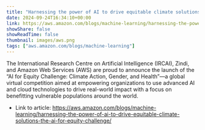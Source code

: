 ```yaml
---
title: "Harnessing the power of AI to drive equitable climate solutions: The AI for Equity Challenge"
date: 2024-09-24T16:34:10+00:00
link: https://aws.amazon.com/blogs/machine-learning/harnessing-the-power-of-ai-to-drive-equitable-climate-solutions-the-ai-for-equity-challenge/
showShare: false
showReadTime: false
thumbnail: images/aws.png
tags: ["aws.amazon.com/blogs/machine-learning"]
---
```

The International Research Centre on Artificial Intelligence (IRCAI), Zindi, and Amazon Web Services (AWS) are proud to announce the launch of the “AI for Equity Challenge: Climate Action, Gender, and Health”—a global virtual competition aimed at empowering organizations to use advanced AI and cloud technologies to drive real-world impact with a focus on benefitting vulnerable populations around the world.

- Link to article: https://aws.amazon.com/blogs/machine-learning/harnessing-the-power-of-ai-to-drive-equitable-climate-solutions-the-ai-for-equity-challenge/